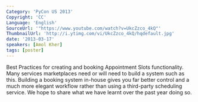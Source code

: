 ```yaml
---
Category: 'PyCon US 2013'
Copyright: 'CC'
Language: 'English'
SourceUrl: '"https://www.youtube.com/watch?v=UkcZzco_4kQ"'
ThumbnailUrl: 'http://i.ytimg.com/vi/UkcZzco_4kQ/hqdefault.jpg'
date: '2013-03-17'
speakers: [Amol Kher]
tags: [poster]
---
```

Best Practices for creating and booking Appointment Slots functionality. Many services marketplaces need or will need to build a system such as this. Building a booking system in-house gives you far better control and a much more elegant workflow rather than using a third-party scheduling service. We hope to share what we have learnt over the past year doing so.